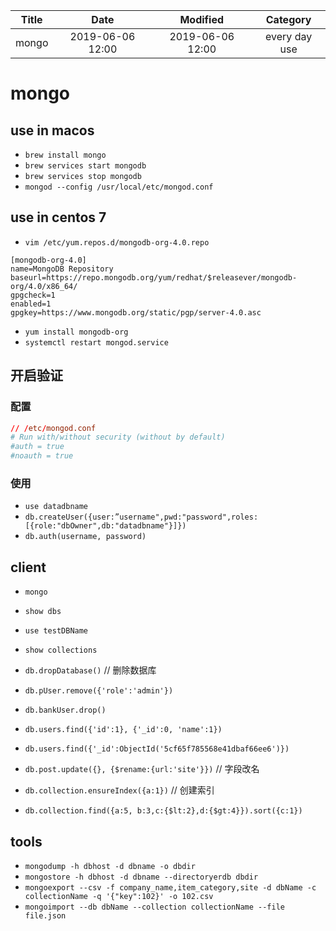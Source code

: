 | Title                | Date             | Modified         | Category          |
|:--------------------:|:----------------:|:----------------:|:-----------------:|
| mongo              | 2019-06-06 12:00 | 2019-06-06 12:00 | every day use            |



# mongo

## use in macos

- `brew install mongo`
- `brew services start mongodb`
- `brew services stop mongodb`
- `mongod --config /usr/local/etc/mongod.conf`


## use in centos 7

- `vim /etc/yum.repos.d/mongodb-org-4.0.repo`
```repo
[mongodb-org-4.0]
name=MongoDB Repository
baseurl=https://repo.mongodb.org/yum/redhat/$releasever/mongodb-org/4.0/x86_64/
gpgcheck=1
enabled=1
gpgkey=https://www.mongodb.org/static/pgp/server-4.0.asc

```

- `yum install mongodb-org`
- `systemctl restart mongod.service`



## 开启验证

### 配置
```conf
// /etc/mongod.conf
# Run with/without security (without by default)
#auth = true
#noauth = true
```

### 使用
- `use datadbname`
- `db.createUser({user:”username",pwd:"password",roles:[{role:"dbOwner",db:"datadbname"}]})`
- `db.auth(username, password)`



## client

- `mongo`
- `show dbs`
- `use testDBName`
- `show collections`
- `db.dropDatabase()` // 删除数据库

- `db.pUser.remove({'role':'admin'})`

- `db.bankUser.drop()`

- `db.users.find({'id':1}, {'_id':0, 'name':1})`
- `db.users.find({'_id':ObjectId('5cf65f785568e41dbaf66ee6')})`


- `db.post.update({}, {$rename:{url:'site'}})` // 字段改名


- `db.collection.ensureIndex({a:1})` // 创建索引

- `db.collection.find({a:5, b:3,c:{$lt:2},d:{$gt:4}}).sort({c:1})`



## tools

- `mongodump -h dbhost -d dbname -o dbdir`
- `mongostore -h dbhost -d dbname --directoryerdb dbdir`
- `mongoexport --csv -f company_name,item_category,site -d dbName -c collectionName -q '{"key":102}' -o 102.csv`
- `mongoimport --db dbName --collection collectionName --file file.json`



